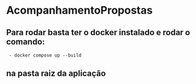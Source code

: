 # AcompanhamentoPropostas

  ## Para rodar basta ter o docker instalado e rodar o comando:
     - docker compose up --build 
     
  ##  na pasta raiz da aplicação
  
